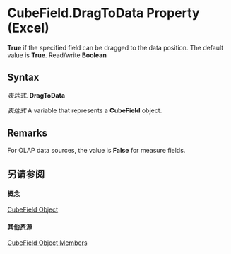 
# CubeField.DragToData Property (Excel)

 **True** if the specified field can be dragged to the data position. The default value is **True**. Read/write **Boolean**


## Syntax

 _表达式_. **DragToData**

 _表达式_ A variable that represents a **CubeField** object.


## Remarks

For OLAP data sources, the value is  **False** for measure fields.


## 另请参阅


#### 概念


[CubeField Object](6db16910-6c27-651a-c388-e54e27fe4519.md)
#### 其他资源


[CubeField Object Members](http://msdn.microsoft.com/library/2f3cbe65-45ff-abe0-3e48-29c0d490f600%28Office.15%29.aspx)